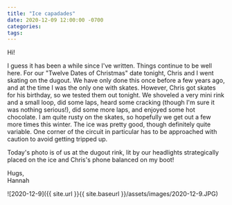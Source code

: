 ```yaml
---
title: "Ice capadades"
date: 2020-12-09 12:00:00 -0700
categories:
tags:
---
```


Hi!

I guess it has been a while since I've written. Things continue to be well here. For our "Twelve Dates of Christmas" date tonight, Chris and I went skating on the dugout. We have only done this once before a few years ago, and at the time I was the only one with skates. However, Chris got skates for his birthday, so we tested them out tonight. We shoveled a very mini rink and a small loop, did some laps, heard some cracking (though I'm sure it was nothing serious!), did some more laps, and enjoyed some hot chocolate. I am quite rusty on the skates, so hopefully we get out a few more times this winter. The ice was pretty good, though definitely quite variable. One corner of the circuit in particular has to be approached with caution to avoid getting tripped up.

Today's photo is of us at the dugout rink, lit by our headlights strategically placed on the ice and Chris's phone balanced on my boot!

Hugs,<br />
Hannah

![2020-12-9]({{ site.url }}{{ site.baseurl }}/assets/images/2020-12-9.JPG)